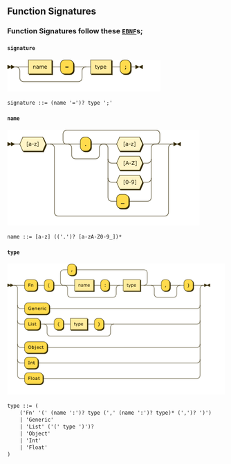 ## Function Signatures

### Function Signatures follow these [``EBNF``](https://en.wikipedia.org/wiki/Extended_Backus%E2%80%93Naur_Form)s;

#### ``signature``
![](diagrams/signature.png)
```ebnf
signature ::= (name '=')? type ';'
```
#### ``name``
![](diagrams/name.png)
```ebnf
name ::= [a-z] (('.')? [a-zA-Z0-9_])*
```
#### ``type``
![](diagrams/type.png)
```ebnf
type ::= (
    ('Fn' '(' (name ':')? type (',' (name ':')? type)* (',')? ')')
    | 'Generic'
    | 'List' ('(' type ')')?
    | 'Object'
    | 'Int'
    | 'Float'
)
```

